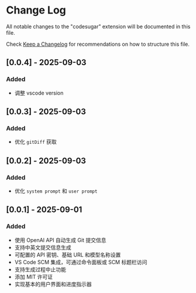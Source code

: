 # Change Log

All notable changes to the "codesugar" extension will be documented in this file.

Check [Keep a Changelog](http://keepachangelog.com/) for recommendations on how to structure this file.

## [0.0.4] - 2025-09-03

### Added
- 调整 vscode version

## [0.0.3] - 2025-09-03

### Added
- 优化 `gitDiff` 获取

## [0.0.2] - 2025-09-03

### Added
- 优化 `system prompt` 和 `user prompt`

## [0.0.1] - 2025-09-01

### Added
- 使用 OpenAI API 自动生成 Git 提交信息
- 支持中英文提交信息生成
- 可配置的 API 密钥、基础 URL 和模型名称设置
- VS Code SCM 集成，可通过命令面板或 SCM 标题栏访问
- 支持生成过程中止功能
- 添加 MIT 许可证
- 实现基本的用户界面和进度指示器
